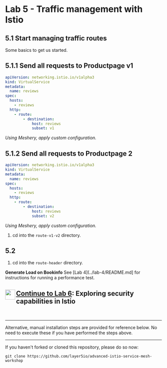 # Lab 5 - Traffic management with Istio

## 5.1 Start managing traffic routes

Some basics to get us started.

## 5.1.1 Send all requests to Productpage v1

```yaml
apiVersion: networking.istio.io/v1alpha3
kind: VirtualService
metadata:
  name: reviews
spec:
  hosts:
    - reviews
  http:
    - route:
        - destination:
            host: reviews
            subset: v1
```

_Using Meshery, apply custom configuration._

## 5.1.2 Send all requests to Productpage 2

```yaml
apiVersion: networking.istio.io/v1alpha3
kind: VirtualService
metadata:
  name: reviews
spec:
  hosts:
    - reviews
  http:
    - route:
        - destination:
            host: reviews
            subset: v2
```

_Using Meshery, apply custom configuration._

1. cd into the `route-v1-v2` directory.

## 5.2

1. cd into the `route-header` directory.

**Generate Load on Bookinfo**
See [Lab 4](../lab-4/README.md] for instructions for running a performance test.

<h2>
  <a href="../lab-6/README.md">
  <img src="../img/go.svg" width="32" height="32" align="left" />
  Continue to Lab 6</a>: Exploring security capabilities in Istio
</h2>

<br />
<hr />

Alternative, manual installation steps are provided for reference below. No need to execute these if you have performed the steps above.

<hr />

If you haven't forked or cloned this repository, please do so now:

```
git clone https://github.com/layer5io/advanced-istio-service-mesh-workshop
```
